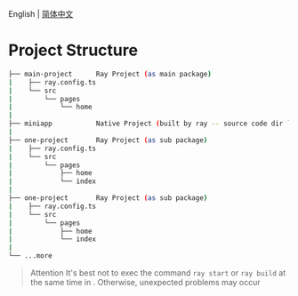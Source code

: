 English | [简体中文](./README-zh_CN.md)

# Project Structure
```bash
├── main-project      Ray Project (as main package)
|    ├── ray.config.ts
|    └── src
|        └── pages
|            └── home
|
├── miniapp           Native Project (built by ray -- source code dir `main-project`)
|
├── one-project       Ray Project (as sub package)
|    ├── ray.config.ts
|    └── src
|        └── pages
|            ├── home
|            └── index
|
├── one-project       Ray Project (as sub package)
|    ├── ray.config.ts
|    └── src
|        └── pages
|            ├── home
|            └── index
|
└── ...more
```

> Attention
> It's best not to exec the command `ray start` or `ray build` at the same time in . Otherwise, unexpected problems may occur